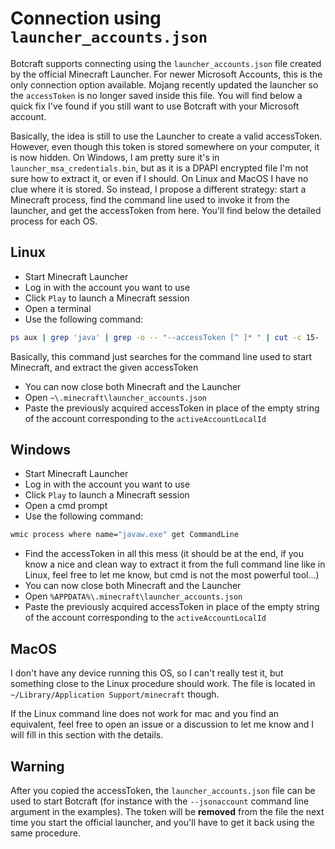 # Connection using ``launcher_accounts.json``

Botcraft supports connecting using the ``launcher_accounts.json`` file created by the official Minecraft Launcher. For newer Microsoft Accounts, this is the only connection option available. Mojang recently updated the launcher so the ``accessToken`` is no longer saved inside this file. You will find below a quick fix I've found if you still want to use Botcraft with your Microsoft account.

Basically, the idea is still to use the Launcher to create a valid accessToken. However, even though this token is stored somewhere on your computer, it is now hidden. On Windows, I am pretty sure it's in ``launcher_msa_credentials.bin``, but as it is a DPAPI encrypted file I'm not sure how to extract it, or even if I should. On Linux and MacOS I have no clue where it is stored. So instead, I propose a different strategy: start a Minecraft process, find the command line used to invoke it from the launcher, and get the accessToken from here. You'll find below the detailed process for each OS.

## Linux

- Start Minecraft Launcher
- Log in with the account you want to use
- Click ``Play`` to launch a Minecraft session
- Open a terminal
- Use the following command:
```bash
ps aux | grep 'java' | grep -o -- "--accessToken [^ ]* " | cut -c 15-
```
Basically, this command just searches for the command line used to start Minecraft, and extract the given accessToken
- You can now close both Minecraft and the Launcher
- Open ``~\.minecraft\launcher_accounts.json``
- Paste the previously acquired accessToken in place of the empty string of the account corresponding to the ``activeAccountLocalId``

## Windows

- Start Minecraft Launcher
- Log in with the account you want to use
- Click ``Play`` to launch a Minecraft session
- Open a cmd prompt
- Use the following command:
```bash
wmic process where name="javaw.exe" get CommandLine
```
- Find the accessToken in all this mess (it should be at the end, if you know a nice and clean way to extract it from the full command line like in Linux, feel free to let me know, but cmd is not the most powerful tool...)
- You can now close both Minecraft and the Launcher
- Open ``%APPDATA%\.minecraft\launcher_accounts.json``
- Paste the previously acquired accessToken in place of the empty string of the account corresponding to the ``activeAccountLocalId``

## MacOS

I don't have any device running this OS, so I can't really test it, but something close to the Linux procedure should work. The file is located in ``~/Library/Application Support/minecraft`` though.

If the Linux command line does not work for mac and you find an equivalent, feel free to open an issue or a discussion to let me know and I will fill in this section with the details.

## Warning

After you copied the accessToken, the ``launcher_accounts.json`` file can be used to start Botcraft (for instance with the ``--jsonaccount`` command line argument in the examples). The token will be **removed** from the file the next time you start the official launcher, and you'll have to get it back using the same procedure.



